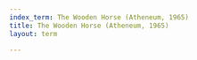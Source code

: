 ```yaml
---
index_term: The Wooden Horse (Atheneum, 1965)
title: The Wooden Horse (Atheneum, 1965)
layout: term

---
```

